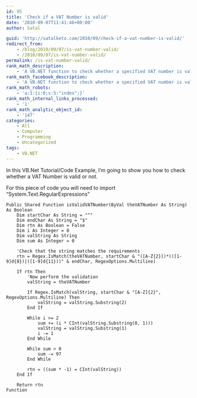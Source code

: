 ```yaml
---
id: 95
title: 'Check if a VAT Number is valid'
date: '2010-09-07T11:41:46+00:00'
author: Satal

guid: 'http://satalketo.com/2010/09/check-if-a-vat-number-is-valid/'
redirect_from:
    - /blog/2010/09/07/is-vat-number-valid/
    - /2010/09/07/is-vat-number-valid/
permalink: /is-vat-number-valid/
rank_math_description:
    - 'A VB.NET function to check whether a specified VAT number is valid'
rank_math_facebook_description:
    - 'A VB.NET function to check whether a specified VAT number is valid'
rank_math_robots:
    - 'a:1:{i:0;s:5:"index";}'
rank_math_internal_links_processed:
    - '1'
rank_math_analytic_object_id:
    - '147'
categories:
    - All
    - Computer
    - Programming
    - Uncategorized
tags:
    - VB.NET
---
```


In this VB.Net Tutorial/Code Example, I’m going to show you how to check whether a VAT Number is valid or not.

For this piece of code you will need to import “System.Text.RegularExpressions”

```vbnet
Public Shared Function isValidVATNumber(ByVal theVATNumber As String) As Boolean
    Dim startChar As String = "^"
    Dim endChar As String = "$"
    Dim rtn As Boolean = False
    Dim i As Integer = 8
    Dim valString As String
    Dim sum As Integer = 0

    'Check that the string matches the requirements
    rtn = Regex.IsMatch(theVATNumber, startChar & "([A-Z{2}])*(([1-9]d{8})|([1-9]d{11}))" & endChar, RegexOptions.Multiline)

    If rtn Then
        'Now perform the validation
        valString = theVATNumber

        If Regex.IsMatch(valString, startChar & "[A-Z]{2}", RegexOptions.Multiline) Then
            valString = valString.Substring(2)
        End If

        While i >= 2
            sum += (i * CInt(valString.Substring(0, 1)))
            valString = valString.Substring(1)
            i -= 1
        End While

        While sum > 0
            sum -= 97
        End While

        rtn = ((sum * -1) = CInt(valString))
    End If

    Return rtn
Function
```